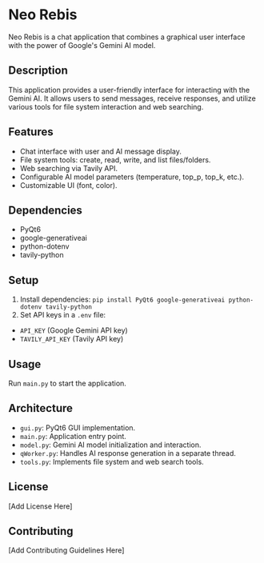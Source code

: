 # Neo Rebis

Neo Rebis is a chat application that combines a graphical user interface with the power of Google's Gemini AI model.

## Description

This application provides a user-friendly interface for interacting with the Gemini AI. It allows users to send messages, receive responses, and utilize various tools for file system interaction and web searching.

## Features

*   Chat interface with user and AI message display.
*   File system tools: create, read, write, and list files/folders.
*   Web searching via Tavily API.
*   Configurable AI model parameters (temperature, top\_p, top\_k, etc.).
*   Customizable UI (font, color).


## Dependencies
 
* PyQt6
* google-generativeai
* python-dotenv
* tavily-python


## Setup


1.  Install dependencies: `pip install PyQt6 google-generativeai python-dotenv tavily-python`
2. Set API keys in a `.env` file:
*   `API_KEY` (Google Gemini API key)
*   `TAVILY_API_KEY` (Tavily API key)

## Usage

Run `main.py` to start the application.

## Architecture

*   `gui.py`: PyQt6 GUI implementation.
*   `main.py`: Application entry point.
*   `model.py`: Gemini AI model initialization and interaction.
* `qWorker.py`: Handles AI response generation in a separate thread.
* `tools.py`: Implements file system and web search tools.

## License

[Add License Here]

## Contributing

[Add Contributing Guidelines Here]